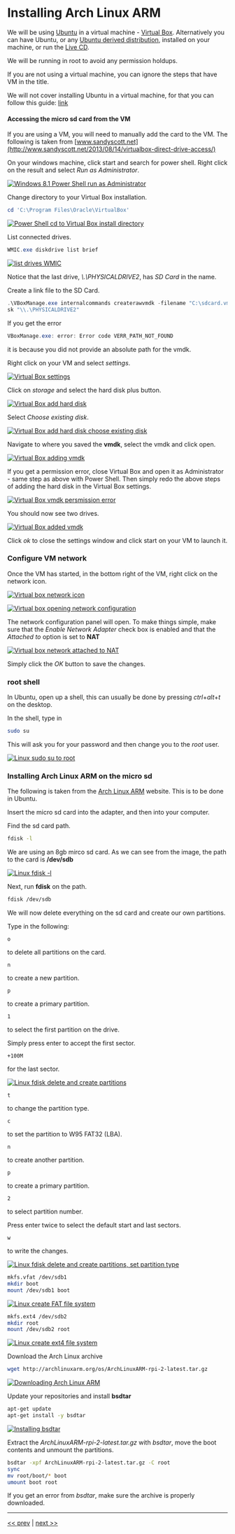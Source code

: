 # Installing Arch Linux ARM

We will be using [Ubuntu](http://www.ubuntu.com/download/desktop) in a virtual machine - [Virtual Box](https://www.virtualbox.org).
Alternatively you can have Ubuntu, or any [Ubuntu derived distribution][1], installed on your machine, or run the [Live CD](http://www.ubuntu.com/download/desktop/try-ubuntu-before-you-install).

We will be running in root to avoid any permission holdups.

If you are not using a virtual machine, you can ignore the steps that have VM in the title.

We will not cover installing Ubuntu in a virtual machine, for that you can follow this guide: [link](https://askubuntu.com/questions/142549/how-to-install-ubuntu-on-virtualbox)

#### Accessing the micro sd card from the VM

If you are using a VM, you will need to manually add the card to the VM. The following is taken from [www.sandyscott.net](http://www.sandyscott.net/2013/08/14/virtualbox-direct-drive-access/)

On your windows machine, click start and search for power shell. Right click on the result and select *Run as Administrator*.

<a href="https://github.com/bliz937/piDoop/blob/master/1%20-%20Installing%20Arch/images/5.png"><img src="https://raw.githubusercontent.com/bliz937/piDoop/master/1%20-%20Installing%20Arch/images/5.png" alt="Windows 8.1 Power Shell run as Administrator" align="middle" /></a>

Change directory to your Virtual Box installation.

```PowerShell
cd 'C:\Program Files\Oracle\VirtualBox'
```

<a href="https://github.com/bliz937/piDoop/blob/master/1%20-%20Installing%20Arch/images/6.png"><img src="https://raw.githubusercontent.com/bliz937/piDoop/master/1%20-%20Installing%20Arch/images/6.png" alt="Power Shell cd to Virtual Box install directory" align="middle" /></a>

List connected drives.

```PowerShell
WMIC.exe diskdrive list brief
```

<a href="https://github.com/bliz937/piDoop/blob/master/1%20-%20Installing%20Arch/images/7.png"><img src="https://raw.githubusercontent.com/bliz937/piDoop/master/1%20-%20Installing%20Arch/images/7.png" alt="list drives WMIC" align="middle" /></a>

Notice that the last drive, *\\.\PHYSICALDRIVE2*, has *SD Card* in the name.

Create a link file to the SD Card.

```PowerShell
.\VBoxManage.exe internalcommands createrawvmdk -filename "C:\sdcard.vmdk" -rawdi
sk "\\.\PHYSICALDRIVE2"
```

If you get the error

```PowerShell
VBoxManage.exe: error: Error code VERR_PATH_NOT_FOUND
```

it is because you did not provide an absolute path for the vmdk.


Right click on your VM and select *settings*.

<a href="https://github.com/bliz937/piDoop/blob/master/1%20-%20Installing%20Arch/images/8.png"><img src="https://raw.githubusercontent.com/bliz937/piDoop/master/1%20-%20Installing%20Arch/images/8.png" alt="Virtual Box settings" align="middle" /></a>

Click on *storage* and select the hard disk plus button.

<a href="https://github.com/bliz937/piDoop/blob/master/1%20-%20Installing%20Arch/images/9.png"><img src="https://raw.githubusercontent.com/bliz937/piDoop/master/1%20-%20Installing%20Arch/images/9.png" alt="Virtual Box add hard disk" align="middle" /></a>

Select *Choose existing disk*.

<a href="https://github.com/bliz937/piDoop/blob/master/1%20-%20Installing%20Arch/images/10.png"><img src="https://raw.githubusercontent.com/bliz937/piDoop/master/1%20-%20Installing%20Arch/images/10.png" alt="Virtual Box add hard disk choose existing disk" align="middle" /></a>

Navigate to where you saved the **vmdk**, select the vmdk and click open.

<a href="https://github.com/bliz937/piDoop/blob/master/1%20-%20Installing%20Arch/images/11.png"><img src="https://raw.githubusercontent.com/bliz937/piDoop/master/1%20-%20Installing%20Arch/images/11.png" alt="Virtual Box adding vmdk" /></a>

If you get a permission error, close Virtual Box and open it as Administrator - same step as above with Power Shell. Then simply redo the above steps of adding the hard disk in the Virtual Box settings.

<a href="https://github.com/bliz937/piDoop/blob/master/1%20-%20Installing%20Arch/images/12.png"><img src="https://raw.githubusercontent.com/bliz937/piDoop/master/1%20-%20Installing%20Arch/images/12.png" alt="Virtual Box vmdk persmission error" /></a>

You should now see two drives.

<a href="https://github.com/bliz937/piDoop/blob/master/1%20-%20Installing%20Arch/images/13.png"><img src="https://raw.githubusercontent.com/bliz937/piDoop/master/1%20-%20Installing%20Arch/images/13.png" alt="Virtual Box added vmdk" /></a>

Click *ok* to close the settings window and click start on your VM to launch it.

### Configure VM network

Once the VM has started, in the bottom right of the VM, right click on the network icon.

<a href="https://github.com/bliz937/piDoop/blob/master/1%20-%20Installing%20Arch/images/1.png"><img src="https://raw.githubusercontent.com/bliz937/piDoop/master/1%20-%20Installing%20Arch/images/1.png" alt="Virtual box network icon" align="middle" /></a>

<a href="https://github.com/bliz937/piDoop/blob/master/1%20-%20Installing%20Arch/images/2.png"><img src="https://raw.githubusercontent.com/bliz937/piDoop/master/1%20-%20Installing%20Arch/images/2.png" alt="Virtual box opening network configuration" align="middle" /></a>

The network configuration panel will open. To make things simple, make sure that the *Enable Network Adapter* check box is enabled and that the *Attached to* option is set to **NAT**

<a href="https://github.com/bliz937/piDoop/blob/master/1%20-%20Installing%20Arch/images/3.png"><img src="https://raw.githubusercontent.com/bliz937/piDoop/master/1%20-%20Installing%20Arch/images/3.png" alt="Virtual box network attached to NAT" align="middle" /></a>

Simply click the *OK* button to save the changes.

### root shell

In Ubuntu, open up a shell, this can usually be done by pressing *ctrl*+*alt*+*t* on the desktop.

In the shell, type in

```bash
sudo su
```

This will ask you for your password and then change you to the *root* user.

<a href="https://github.com/bliz937/piDoop/blob/master/1%20-%20Installing%20Arch/images/4.png"><img src="https://raw.githubusercontent.com/bliz937/piDoop/master/1%20-%20Installing%20Arch/images/4.png" alt="Linux sudo su to root" align="middle" /></a>

### Installing Arch Linux ARM on the micro sd

The following is taken from the [Arch Linux ARM](http://archlinuxarm.org/platforms/armv7/broadcom/raspberry-pi-2) website. This is to be done in Ubuntu.

Insert the micro sd card into the adapter, and then into your computer.

Find the sd card path.

```bash
fdisk -l
```

We are using an 8gb mirco sd card. As we can see from the image, the path to the card is **/dev/sdb**

<a href="https://github.com/bliz937/piDoop/blob/master/1%20-%20Installing%20Arch/images/14.png"><img src="https://raw.githubusercontent.com/bliz937/piDoop/master/1%20-%20Installing%20Arch/images/14.png" alt="Linux fdisk -l" align="middle" /></a>

Next, run **fdisk** on the path.

```bash
fdisk /dev/sdb
```

We will now delete everything on the sd card and create our own partitions.

Type in the following:

```
o
```

to delete all partitions on the card.

```
n
```

to create a new partition.

```
p
```

to create a primary partition.

```
1
```

to select the first partition on the drive.

Simply press enter to accept the first sector.

```
+100M
```

for the last sector.

<a href="https://github.com/bliz937/piDoop/blob/master/1%20-%20Installing%20Arch/images/15.png"><img src="https://raw.githubusercontent.com/bliz937/piDoop/master/1%20-%20Installing%20Arch/images/15.png" alt="Linux fdisk delete and create partitions" align="middle" /></a>

```
t
```

to change the partition type.

```
c
```

to set the partition to W95 FAT32 (LBA).

```
n
```

to create another partition.

```
p
```

to create a primary partition.

```
2
```

to select partition number.

Press enter twice to select the default start and last sectors.

```
w
```

to write the changes.

<a href="https://github.com/bliz937/piDoop/blob/master/1%20-%20Installing%20Arch/images/16.png"><img src="https://raw.githubusercontent.com/bliz937/piDoop/master/1%20-%20Installing%20Arch/images/16.png" alt="Linux fdisk delete and create partitions, set partition type" align="middle" /></a>

```bash
mkfs.vfat /dev/sdb1
mkdir boot
mount /dev/sdb1 boot
```

<a href="https://github.com/bliz937/piDoop/blob/master/1%20-%20Installing%20Arch/images/17.png"><img src="https://raw.githubusercontent.com/bliz937/piDoop/master/1%20-%20Installing%20Arch/images/17.png" alt="Linux create FAT file system" align="middle" /></a>

```bash
mkfs.ext4 /dev/sdb2
mkdir root
mount /dev/sdb2 root
```

<a href="https://github.com/bliz937/piDoop/blob/master/1%20-%20Installing%20Arch/images/18.png"><img src="https://raw.githubusercontent.com/bliz937/piDoop/master/1%20-%20Installing%20Arch/images/18.png" alt="Linux create ext4 file system" align="middle" /></a>

Download the Arch Linux archive

```bash
wget http://archlinuxarm.org/os/ArchLinuxARM-rpi-2-latest.tar.gz
```

<a href="https://github.com/bliz937/piDoop/blob/master/1%20-%20Installing%20Arch/images/19.png"><img src="https://raw.githubusercontent.com/bliz937/piDoop/master/1%20-%20Installing%20Arch/images/19.png" alt="Downloading Arch Linux ARM" align="middle" /></a>

Update your repositories and install **bsdtar**

```bash
apt-get update
apt-get install -y bsdtar
```

<a href="https://github.com/bliz937/piDoop/blob/master/1%20-%20Installing%20Arch/images/20.png"><img src="https://raw.githubusercontent.com/bliz937/piDoop/master/1%20-%20Installing%20Arch/images/20.png" alt="Installing bsdtar" align="middle" /></a>

Extract the *ArchLinuxARM-rpi-2-latest.tar.gz* with *bsdtar*, move the boot contents and unmount the partitions.

```bash
bsdtar -xpf ArchLinuxARM-rpi-2-latest.tar.gz -C root
sync
mv root/boot/* boot
umount boot root
```

If you get an error from *bsdtar*, make sure the archive is properly downloaded.

---

[<< prev](https://github.com/bliz937/piDoop/blob/master/0%20-%20Requirements/README.md#minimum-requirements) | [next >>](https://github.com/bliz937/piDoop/blob/master/2%20-%20Initial%20Boot/README.md#initial-boot)

[1]: https://en.wikipedia.org/wiki/Category:Ubuntu_(operating_system)_derivatives
